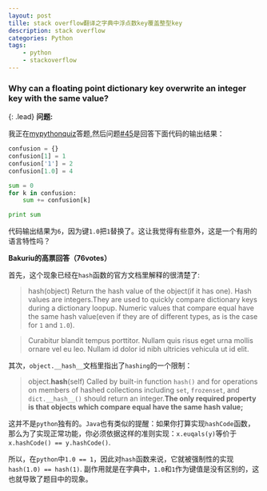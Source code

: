 ```yaml
---
layout: post
tille: stack overflow翻译之字典中浮点数key覆盖整型key 
description: stack overflow
categories: Python
tags: 
    - python 
    - stackoverflow
---
```

### Why can a floating point dictionary key overwrite an integer key with the same value?
{: .lead}
**问题:**

我正在[mypythonquiz](http://www.mypythonquiz.com)答题,然后问题[#45](http://www.mypythonquiz.com/question.php?qid=255)是回答下面代码的输出结果：
<!--break-->

```python
confusion = {}
confusion[1] = 1
confusion['1'] = 2
confusion[1.0] = 4

sum = 0
for k in confusion:
    sum += confusion[k]

print sum
```
代码输出结果为`6`，因为键`1.0`把`1`替换了。这让我觉得有些意外，这是一个有用的语言特性吗？


**Bakuriu的高票回答（76votes）**

首先，这个现象已经在`hash`函数的官方文档里解释的很清楚了:
> hash(object)
    Return the hash value of the object(if it has one). Hash values are integers.They are used to quickly compare dictionary keys during a dictionary loopup. Numeric values that compare equal have the same hash value(even if they are of different types, as is the case for `1` and `1.0`).

> Curabitur blandit tempus porttitor. Nullam quis risus eget urna mollis ornare vel eu leo. Nullam id dolor id nibh ultricies vehicula ut id elit.

其次，`object.__hash__`文档里指出了`hashing`的一个限制：
> object.__hash__(self)
    Called by built-in function `hash()` and for operations on members of hashed collections including `set`, `frozenset`, and `dict.__hash__()` should return an integer.**The only required property is that objects which compare equal have the same hash value;**

这并不是`python`独有的。`Java`也有类似的提醒：如果你打算实现`hashCode`函数，那么为了实现正常功能，你必须依据这样的准则实现：`x.euqals(y)`等价于`x.hashCode() == y.hashCode()`.

所以，在`python`中`1.0 == 1`，因此对`hash`函数来说，它就被强制性的实现`hash(1.0) == hash(1)`. 副作用就是在字典中，`1.0`和`1`作为键值是没有区别的，这也就导致了题目中的现象。


